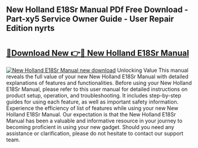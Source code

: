 ## New Holland E18Sr Manual PDf Free Download - Part-xy5 Service Owner Guide - User Repair Edition nyrts

# <h2><a href="http://bc89905.oget.top/?id=New+Holland+E18Sr+Manual">🔗Download New 👉🔴 New Holland E18Sr Manual</a></h2>

[![New Holland E18Sr Manual new download](https://i.imgur.com/5g1atiW.png)](http://bc89905.oget.top/?id=New+Holland+E18Sr+Manual)
Unlocking Value This manual reveals the full value of your new New Holland E18Sr Manual with detailed explanations of features and functionalities. Before using your New Holland E18Sr Manual, please refer to this user manual for detailed instructions on product setup, operation, and troubleshooting. It includes step-by-step guides for using each feature, as well as important safety information. Experience the efficiency of list of features while using your new New Holland E18Sr Manual. Our expectation is that the New Holland E18Sr Manual has been a valuable and informative resource in your journey to becoming proficient in using your new gadget. Should you need any assistance or clarification, please do not hesitate to contact our support team.
